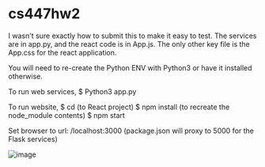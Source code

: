 # cs447hw2

I wasn't sure exactly how to submit this to make it easy to test. The services are in app.py, and the react code is in App.js.
The only other key file is the App.css for the react application.

You will need to re-create the Python ENV with Python3 or have it installed otherwise.

To run web services, 
$ Python3 app.py

To run website,
$ cd (to React project)
$ npm install  (to recreate the node_module contents)
$ npm start

Set browser to url: /localhost:3000
(package.json will proxy to 5000 for the Flask services)

![image](https://user-images.githubusercontent.com/124621738/226036350-8df03416-9601-4c65-b3c9-d81f47885aca.png)
